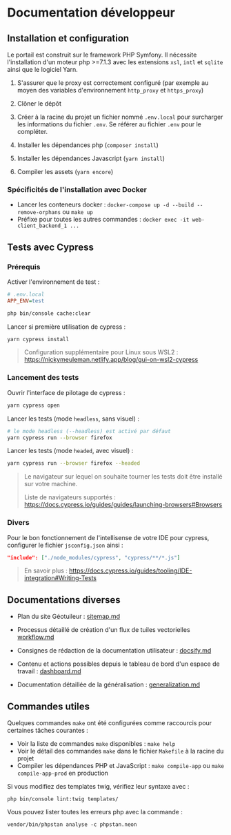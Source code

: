 # Documentation développeur

## Installation et configuration

Le portail est construit sur le framework PHP Symfony. Il nécessite l'installation d'un moteur php >=7.1.3 avec les extensions `xsl`, `intl` et `sqlite` ainsi que le logiciel Yarn.

1. S'assurer que le proxy est correctement configuré (par exemple au moyen des variables d'environnement `http_proxy` et `https_proxy`)

2. Clôner le dépôt

3. Créer à la racine du projet un fichier nommé `.env.local` pour surcharger les informations du fichier `.env`. Se référer au fichier `.env` pour le compléter.

4. Installer les dépendances php (`composer install`)

5. Installer les dépendances Javascript (`yarn install`)

6. Compiler les assets (`yarn encore`)

### Spécificités de l'installation avec Docker

-   Lancer les conteneurs docker : `docker-compose up -d --build --remove-orphans` ou `make up`
-   Préfixe pour toutes les autres commandes : `docker exec -it web-client_backend_1 ...`

## Tests avec Cypress

### Prérequis

Activer l'environnement de test :

```ini
# .env.local
APP_ENV=test
```

```sh
php bin/console cache:clear
```

Lancer si première utilisation de cypress :

```sh
yarn cypress install
```

> Configuration supplémentaire pour Linux sous WSL2 : https://nickymeuleman.netlify.app/blog/gui-on-wsl2-cypress

### Lancement des tests

Ouvrir l'interface de pilotage de cypress :

```sh
yarn cypress open
```

Lancer les tests (mode `headless`, sans visuel) :

```sh
# le mode headless (--headless) est activé par défaut
yarn cypress run --browser firefox
```

Lancer les tests (mode `headed`, avec visuel) :

```sh
yarn cypress run --browser firefox --headed
```

> Le navigateur sur lequel on souhaite tourner les tests doit être installé sur votre machine.
>
> Liste de navigateurs supportés : https://docs.cypress.io/guides/guides/launching-browsers#Browsers

### Divers

Pour le bon fonctionnement de l'intellisense de votre IDE pour cypress, configurer le fichier `jsconfig.json` ainsi :

```json
"include": ["./node_modules/cypress", "cypress/**/*.js"]
```

> En savoir plus : https://docs.cypress.io/guides/tooling/IDE-integration#Writing-Tests

## Documentations diverses

-   Plan du site Géotuileur : [sitemap.md](sitemap.md)

-   Processus détaillé de création d'un flux de tuiles vectorielles [workflow.md](workflow.md)

-   Consignes de rédaction de la documentation utilisateur : [docsify.md](docsify.md)

-   Contenu et actions possibles depuis le tableau de bord d'un espace de travail : [dashboard.md](dashboard.md)

-   Documentation détaillée de la généralisation : [generalization.md](generalization.md)

## Commandes utiles

Quelques commandes `make` ont été configurées comme raccourcis pour certaines tâches courantes :

-   Voir la liste de commandes `make` disponibles : `make help`
-   Voir le détail des commandes `make` dans le fichier `Makefile` à la racine du projet
-   Compiler les dépendances PHP et JavaScript : `make compile-app` ou `make compile-app-prod` en production

Si vous modifiez des templates twig, vérifiez leur syntaxe avec :

```
php bin/console lint:twig templates/
```

Vous pouvez lister toutes les erreurs php avec la commande :

```
vendor/bin/phpstan analyse -c phpstan.neon
```

